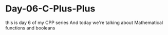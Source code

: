 # Day-06-C-Plus-Plus
this is day 6 of  my CPP series And today we're talking about Mathematical functions and booleans
